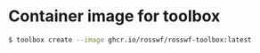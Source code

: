 # Container image for toolbox

```bash
$ toolbox create --image ghcr.io/rosswf/rosswf-toolbox:latest
```

